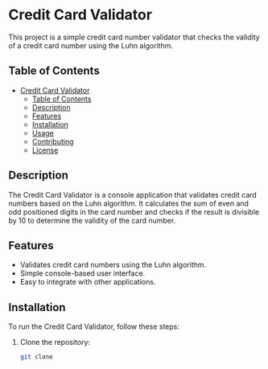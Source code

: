 # Credit Card Validator

This project is a simple credit card number validator that checks the validity of a credit card number using the Luhn algorithm.

## Table of Contents

- [Credit Card Validator](#credit-card-validator)
  - [Table of Contents](#table-of-contents)
  - [Description](#description)
  - [Features](#features)
  - [Installation](#installation)
  - [Usage](#usage)
  - [Contributing](#contributing)
  - [License](#license)

## Description

The Credit Card Validator is a console application that validates credit card numbers based on the Luhn algorithm. It calculates the sum of even and odd positioned digits in the card number and checks if the result is divisible by 10 to determine the validity of the card number.

## Features

- Validates credit card numbers using the Luhn algorithm.
- Simple console-based user interface.
- Easy to integrate with other applications.

## Installation

To run the Credit Card Validator, follow these steps:

1. Clone the repository:
   ```bash
   git clone 
